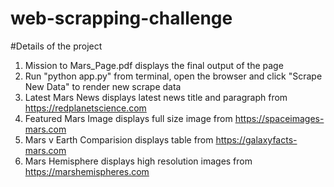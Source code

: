 # web-scrapping-challenge

#Details of the project

1. Mission to Mars_Page.pdf displays the final output of the page
2. Run "python app.py" from terminal, open the browser and click "Scrape New Data" to render new scrape data
3. Latest Mars News displays latest news title and paragraph from https://redplanetscience.com
4. Featured Mars Image displays full size image from https://spaceimages-mars.com
5. Mars v Earth Comparision displays table from https://galaxyfacts-mars.com
6. Mars Hemisphere displays high resolution images from https://marshemispheres.com
